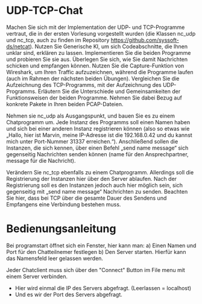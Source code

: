 # UDP-TCP-Chat

Machen Sie sich mit der Implementation der UDP- und TCP-Programme vertraut, die in der ersten Vorlesung vorgestellt wurden (die Klassen nc_udp und nc_tcp, auch zu finden im Repository https://github.com/syssoft-ds/netcat). Nutzen Sie Generische KI, um sich Codeabschnitte, die Ihnen unklar sind, erklären zu lassen. Implementieren Sie die beiden Programme und probieren Sie sie aus. Überlegen Sie sich, wie Sie damit Nachrichten schicken und empfangen können. 
Nutzen Sie die Capture-Funktion von Wireshark, um Ihren Traffic aufzuzeichnen, während die Programme laufen (auch im Rahmen der nächsten beiden Übungen). Vergleichen Sie die Aufzeichnung des TCP-Programms, mit der Aufzeichnung des UDP-Programms. 
Erläutern Sie die Unterschiede und Gemeinsamkeiten der Funktionsweisen der beiden Programme. Nehmen Sie dabei Bezug auf konkrete Pakete in Ihren beiden PCAP-Dateien. 

Nehmen sie nc_udp als Ausgangspunkt, und bauen Sie es zu einem Chatprogramm um. Jede Instanz des Programms soll einen Namen haben und sich bei einer anderen Instanz registrieren können (also so etwas wie „Hallo, hier ist Marvin, meine IP-Adresse ist die 192.168.0.42 und du kannst mich unter Port-Nummer 31337 erreichen.“). Anschließend sollen die Instanzen, die sich kennen, über einen Befehl „send name message“ sich gegenseitig Nachrichten senden können (name für den Ansprechpartner, message für die Nachricht). 

Verändern Sie nc_tcp ebenfalls zu einem Chatprogramm. Allerdings soll die Registrierung der Instanzen hier über den Server ablaufen. Nach der Registrierung soll es den Instanzen jedoch auch hier möglich sein, sich gegenseitig mit „send name message“ Nachrichten zu senden. Beachten Sie hier, dass bei TCP über die gesamte Dauer des Sendens und Empfangens eine Verbindung bestehen muss. 

# Bedienungsanleitung

Bei programstart öffnet sich ein Fenster, hier kann man:
  a) Einen Namen und Port für den Chatteilnemer festlegen
  b) Den Server starten. Hierfür kann das Namensfeld leer gelassen werden.


Jeder Chatclient muss sich über den "Connect" Button im File menu mit einem Server verbinden.
  - Hier wird einmal die IP des Servers abgefragt. (Leerlassen = localhost)
  - Und es wir der Port des Servers abgefragt.
